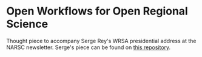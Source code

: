 # Open Workflows for Open Regional Science

Thought piece to accompany Serge Rey's WRSA presidential address at the NARSC
newsletter. Serge's piece can be found on [this
repository](https://github.com/sjsrey/ors).


